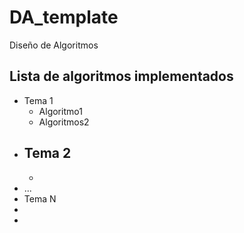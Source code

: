 # DA_template
Diseño de Algoritmos

## <Nombre> <Apellidos>

## Lista de algoritmos implementados
- Tema 1
  - Algoritmo1
  - Algoritmos2
- Tema 2
  -
  -  
-  ...
-  Tema N
  -
  - 
